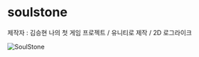 # soulstone
제작자 : 김승현
나의 첫 게임 프로젝트 / 유니티로 제작 / 2D 로그라이크

![SoulStone](https://user-images.githubusercontent.com/52490515/126123507-31e1bfe2-2f24-4152-8046-fabc2ae4b4cd.png)
